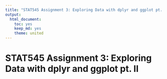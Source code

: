 ```yaml
---
title: "STAT545 Assignment 3: Exploring Data with dplyr and ggplot pt. II"
output:
  html_document:
    toc: yes
    keep_md: yes
    theme: united
---
```


# STAT545 Assignment 3: Exploring Data with dplyr and ggplot pt. II





